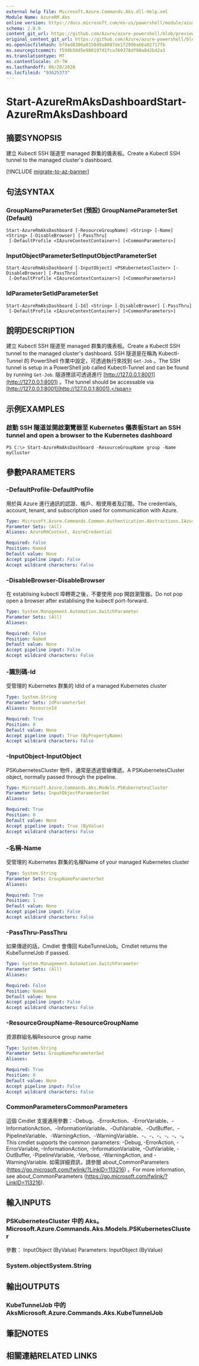 ```yaml
---
external help file: Microsoft.Azure.Commands.Aks.dll-Help.xml
Module Name: AzureRM.Aks
online version: https://docs.microsoft.com/en-us/powershell/module/azurerm.aks/start-azurermaksdashboard
schema: 2.0.0
content_git_url: https://github.com/Azure/azure-powershell/blob/preview/src/ResourceManager/Aks/Commands.Aks/help/Start-AzureRmAksDashboard.md
original_content_git_url: https://github.com/Azure/azure-powershell/blob/preview/src/ResourceManager/Aks/Commands.Aks/help/Start-AzureRmAksDashboard.md
ms.openlocfilehash: bf9ad8306a8158d9a8087de1f299ba66a02717fb
ms.sourcegitcommit: f599b50d5e980197d1fca769378df90a842b42a1
ms.translationtype: MT
ms.contentlocale: zh-TW
ms.lasthandoff: 08/20/2020
ms.locfileid: "93625373"
---
```

# <span data-ttu-id="bee99-101">Start-AzureRmAksDashboard</span><span class="sxs-lookup"><span data-stu-id="bee99-101">Start-AzureRmAksDashboard</span></span>

## <span data-ttu-id="bee99-102">摘要</span><span class="sxs-lookup"><span data-stu-id="bee99-102">SYNOPSIS</span></span>
<span data-ttu-id="bee99-103">建立 Kubectl SSH 隧道至 managed 群集的儀表板。</span><span class="sxs-lookup"><span data-stu-id="bee99-103">Create a Kubectl SSH tunnel to the managed cluster's dashboard.</span></span>

[!INCLUDE [migrate-to-az-banner](../../includes/migrate-to-az-banner.md)]

## <span data-ttu-id="bee99-104">句法</span><span class="sxs-lookup"><span data-stu-id="bee99-104">SYNTAX</span></span>

### <span data-ttu-id="bee99-105">GroupNameParameterSet (預設) </span><span class="sxs-lookup"><span data-stu-id="bee99-105">GroupNameParameterSet (Default)</span></span>
```
Start-AzureRmAksDashboard [-ResourceGroupName] <String> [-Name] <String> [-DisableBrowser] [-PassThru]
 [-DefaultProfile <IAzureContextContainer>] [<CommonParameters>]
```

### <span data-ttu-id="bee99-106">InputObjectParameterSet</span><span class="sxs-lookup"><span data-stu-id="bee99-106">InputObjectParameterSet</span></span>
```
Start-AzureRmAksDashboard [-InputObject] <PSKubernetesCluster> [-DisableBrowser] [-PassThru]
 [-DefaultProfile <IAzureContextContainer>] [<CommonParameters>]
```

### <span data-ttu-id="bee99-107">IdParameterSet</span><span class="sxs-lookup"><span data-stu-id="bee99-107">IdParameterSet</span></span>
```
Start-AzureRmAksDashboard [-Id] <String> [-DisableBrowser] [-PassThru]
 [-DefaultProfile <IAzureContextContainer>] [<CommonParameters>]
```

## <span data-ttu-id="bee99-108">說明</span><span class="sxs-lookup"><span data-stu-id="bee99-108">DESCRIPTION</span></span>
<span data-ttu-id="bee99-109">建立 Kubectl SSH 隧道至 managed 群集的儀表板。</span><span class="sxs-lookup"><span data-stu-id="bee99-109">Create a Kubectl SSH tunnel to the managed cluster's dashboard.</span></span> <span data-ttu-id="bee99-110">SSH 隧道是在稱為 Kubectl-Tunnel 的 PowerShell 作業中設定，可透過執行來找到 `Get-Job` 。</span><span class="sxs-lookup"><span data-stu-id="bee99-110">The SSH tunnel is setup in a PowerShell job called Kubectl-Tunnel and can be found by running `Get-Job`.</span></span> <span data-ttu-id="bee99-111">隧道應該可透過進行 [http://127.0.0.1:8001](http://127.0.0.1:8001) 。</span><span class="sxs-lookup"><span data-stu-id="bee99-111">The tunnel should be accessable via [http://127.0.0.1:8001](http://127.0.0.1:8001).</span></span>

## <span data-ttu-id="bee99-112">示例</span><span class="sxs-lookup"><span data-stu-id="bee99-112">EXAMPLES</span></span>

### <span data-ttu-id="bee99-113">啟動 SSH 隧道並開啟瀏覽器至 Kubernetes 儀表板</span><span class="sxs-lookup"><span data-stu-id="bee99-113">Start an SSH tunnel and open a browser to the Kubernetes dashboard</span></span>
```
PS C:\> Start-AzureRmAksDashboard -ResourceGroupName group -Name myCluster
```

## <span data-ttu-id="bee99-114">參數</span><span class="sxs-lookup"><span data-stu-id="bee99-114">PARAMETERS</span></span>

### <span data-ttu-id="bee99-115">-DefaultProfile</span><span class="sxs-lookup"><span data-stu-id="bee99-115">-DefaultProfile</span></span>
<span data-ttu-id="bee99-116">用於與 Azure 進行通訊的認證、帳戶、租使用者及訂閱。</span><span class="sxs-lookup"><span data-stu-id="bee99-116">The credentials, account, tenant, and subscription used for communication with Azure.</span></span>

```yaml
Type: Microsoft.Azure.Commands.Common.Authentication.Abstractions.IAzureContextContainer
Parameter Sets: (All)
Aliases: AzureRmContext, AzureCredential

Required: False
Position: Named
Default value: None
Accept pipeline input: False
Accept wildcard characters: False
```

### <span data-ttu-id="bee99-117">-DisableBrowser</span><span class="sxs-lookup"><span data-stu-id="bee99-117">-DisableBrowser</span></span>
<span data-ttu-id="bee99-118">在 establising kubectl 埠轉寄之後，不要使用 pop 開啟瀏覽器。</span><span class="sxs-lookup"><span data-stu-id="bee99-118">Do not pop open a browser after establising the kubectl port-forward.</span></span>

```yaml
Type: System.Management.Automation.SwitchParameter
Parameter Sets: (All)
Aliases:

Required: False
Position: Named
Default value: None
Accept pipeline input: False
Accept wildcard characters: False
```

### <span data-ttu-id="bee99-119">-識別碼</span><span class="sxs-lookup"><span data-stu-id="bee99-119">-Id</span></span>
<span data-ttu-id="bee99-120">受管理的 Kubernetes 群集的 Id</span><span class="sxs-lookup"><span data-stu-id="bee99-120">Id of a managed Kubernetes cluster</span></span>

```yaml
Type: System.String
Parameter Sets: IdParameterSet
Aliases: ResourceId

Required: True
Position: 0
Default value: None
Accept pipeline input: True (ByPropertyName)
Accept wildcard characters: False
```

### <span data-ttu-id="bee99-121">-InputObject</span><span class="sxs-lookup"><span data-stu-id="bee99-121">-InputObject</span></span>
<span data-ttu-id="bee99-122">PSKubernetesCluster 物件，通常是透過管線傳遞。</span><span class="sxs-lookup"><span data-stu-id="bee99-122">A PSKubernetesCluster object, normally passed through the pipeline.</span></span>

```yaml
Type: Microsoft.Azure.Commands.Aks.Models.PSKubernetesCluster
Parameter Sets: InputObjectParameterSet
Aliases:

Required: True
Position: 0
Default value: None
Accept pipeline input: True (ByValue)
Accept wildcard characters: False
```

### <span data-ttu-id="bee99-123">-名稱</span><span class="sxs-lookup"><span data-stu-id="bee99-123">-Name</span></span>
<span data-ttu-id="bee99-124">受管理的 Kubernetes 群集的名稱</span><span class="sxs-lookup"><span data-stu-id="bee99-124">Name of your managed Kubernetes cluster</span></span>

```yaml
Type: System.String
Parameter Sets: GroupNameParameterSet
Aliases:

Required: True
Position: 1
Default value: None
Accept pipeline input: False
Accept wildcard characters: False
```

### <span data-ttu-id="bee99-125">-PassThru</span><span class="sxs-lookup"><span data-stu-id="bee99-125">-PassThru</span></span>
<span data-ttu-id="bee99-126">如果傳遞的話，Cmdlet 會傳回 KubeTunnelJob。</span><span class="sxs-lookup"><span data-stu-id="bee99-126">Cmdlet returns the KubeTunnelJob if passed.</span></span>

```yaml
Type: System.Management.Automation.SwitchParameter
Parameter Sets: (All)
Aliases:

Required: False
Position: Named
Default value: None
Accept pipeline input: False
Accept wildcard characters: False
```

### <span data-ttu-id="bee99-127">-ResourceGroupName</span><span class="sxs-lookup"><span data-stu-id="bee99-127">-ResourceGroupName</span></span>
<span data-ttu-id="bee99-128">資源群組名稱</span><span class="sxs-lookup"><span data-stu-id="bee99-128">Resource group name</span></span>

```yaml
Type: System.String
Parameter Sets: GroupNameParameterSet
Aliases:

Required: True
Position: 0
Default value: None
Accept pipeline input: False
Accept wildcard characters: False
```

### <span data-ttu-id="bee99-129">CommonParameters</span><span class="sxs-lookup"><span data-stu-id="bee99-129">CommonParameters</span></span>
<span data-ttu-id="bee99-130">這個 Cmdlet 支援通用參數：-Debug、-ErrorAction、-ErrorVariable、-InformationAction、-InformationVariable、-OutVariable、-OutBuffer、-PipelineVariable、-WarningAction、-WarningVariable、-、-、-、-、-、-。</span><span class="sxs-lookup"><span data-stu-id="bee99-130">This cmdlet supports the common parameters: -Debug, -ErrorAction, -ErrorVariable, -InformationAction, -InformationVariable, -OutVariable, -OutBuffer, -PipelineVariable, -Verbose, -WarningAction, and -WarningVariable.</span></span> <span data-ttu-id="bee99-131">如需詳細資訊，請參閱 about_CommonParameters (https://go.microsoft.com/fwlink/?LinkID=113216) 。</span><span class="sxs-lookup"><span data-stu-id="bee99-131">For more information, see about_CommonParameters (https://go.microsoft.com/fwlink/?LinkID=113216).</span></span>

## <span data-ttu-id="bee99-132">輸入</span><span class="sxs-lookup"><span data-stu-id="bee99-132">INPUTS</span></span>

### <span data-ttu-id="bee99-133">PSKubernetesCluster 中的 Aks。</span><span class="sxs-lookup"><span data-stu-id="bee99-133">Microsoft.Azure.Commands.Aks.Models.PSKubernetesCluster</span></span>
<span data-ttu-id="bee99-134">參數： InputObject (ByValue) </span><span class="sxs-lookup"><span data-stu-id="bee99-134">Parameters: InputObject (ByValue)</span></span>

### <span data-ttu-id="bee99-135">System.object</span><span class="sxs-lookup"><span data-stu-id="bee99-135">System.String</span></span>

## <span data-ttu-id="bee99-136">輸出</span><span class="sxs-lookup"><span data-stu-id="bee99-136">OUTPUTS</span></span>

### <span data-ttu-id="bee99-137">KubeTunnelJob 中的 Aks</span><span class="sxs-lookup"><span data-stu-id="bee99-137">Microsoft.Azure.Commands.Aks.KubeTunnelJob</span></span>

## <span data-ttu-id="bee99-138">筆記</span><span class="sxs-lookup"><span data-stu-id="bee99-138">NOTES</span></span>

## <span data-ttu-id="bee99-139">相關連結</span><span class="sxs-lookup"><span data-stu-id="bee99-139">RELATED LINKS</span></span>

